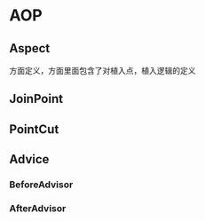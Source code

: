 

# AOP

## Aspect
方面定义，方面里面包含了对植入点，植入逻辑的定义

## JoinPoint

## PointCut

## Advice

### BeforeAdvisor

### AfterAdvisor



